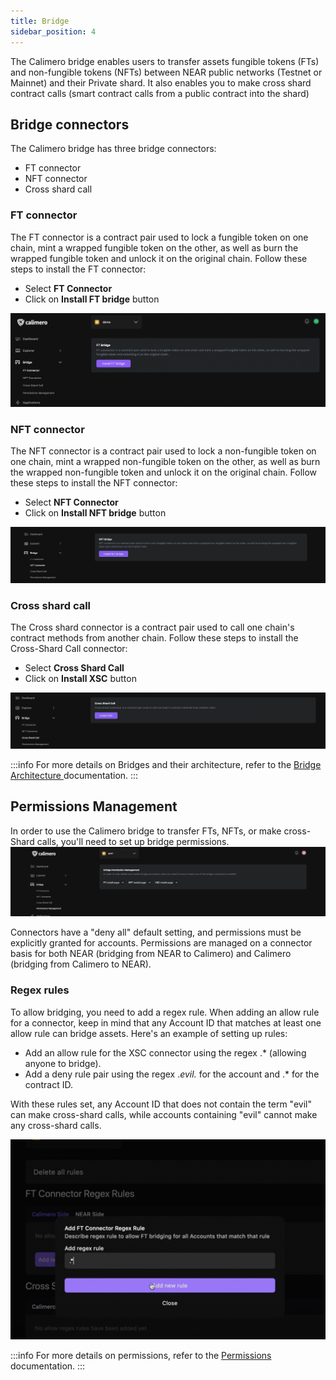 ```yaml
---
title: Bridge
sidebar_position: 4
---
```


The Calimero bridge enables users to transfer assets fungible tokens (FTs) and non-fungible tokens (NFTs) between NEAR public networks (Testnet or Mainnet) and their Private shard. It also enables you to make cross shard contract calls (smart contract calls from a public contract into the shard)

## Bridge connectors

The Calimero bridge has three bridge connectors:
- FT connector
- NFT connector
- Cross shard call

### FT connector

The FT connector is a contract pair used to lock a fungible token on one chain, mint a wrapped fungible token on the other, as well as burn the wrapped fungible token and unlock it on the original chain. Follow these steps to install the FT connector:

- Select **FT Connector**
- Click on **Install FT bridge** button

![](../../static/img/ft-connectors.png)

### NFT connector

The NFT connector is a contract pair used to lock a non-fungible token on one chain, mint a wrapped non-fungible token on the other, as well as burn the wrapped non-fungible token and unlock it on the original chain. Follow these steps to install the NFT connector:

- Select **NFT Connector**
- Click on **Install NFT bridge** button

![](../../static/img/nft-connectors.png)

### Cross shard call

The Cross shard connector is a contract pair used to call one chain's contract methods from another chain. Follow these steps to install the Cross-Shard Call connector:

- Select **Cross Shard Call**
- Click on **Install XSC** button

![](../../static/img/cross-shard.png)

:::info
For more details on Bridges and their architecture, refer to the [Bridge Architecture ](https://docs.calimero.network/bridge/architecture) documentation.
:::

## Permissions Management

In order to use the Calimero bridge to transfer FTs, NFTs, or make cross-Shard calls, you'll need to set up bridge permissions.
![](../../static/img/permissions.png)

Connectors have a "deny all" default setting, and permissions must be explicitly granted for accounts. Permissions are managed on a connector basis for both NEAR (bridging from NEAR to Calimero) and Calimero (bridging from Calimero to NEAR).

### Regex rules

To allow bridging, you need to add a regex rule. When adding an allow rule for a connector, keep in mind that any Account ID that matches at least one allow rule can bridge assets. Here's an example of setting up rules:

- Add an allow rule for the XSC connector using the regex .* (allowing anyone to bridge).
- Add a deny rule pair using the regex .*evil.* for the account and .* for the contract ID.

With these rules set, any Account ID that does not contain the term "evil" can make cross-shard calls, while accounts containing "evil" cannot make any cross-shard calls.

![](../../static/img/regex-rules.png)

:::info
For more details on permissions, refer to the [Permissions](/docs/bridge/bridging/2_permissions.mdx) documentation.
:::
